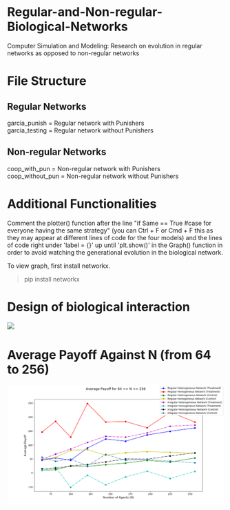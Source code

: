 # Regular-and-Non-regular-Biological-Networks
Computer Simulation and Modeling: Research on evolution in regular networks as opposed to non-regular networks<br>

# File Structure

## Regular Networks
garcia_punish = Regular network with Punishers <br>
garcia_testing = Regular network without Punishers <br>

## Non-regular Networks
coop_with_pun = Non-regular network with Punishers <br>
coop_without_pun = Non-regular network without Punishers <br>


# Additional Functionalities
Comment the plotter() function after the line "if Same == True #case for everyone having the same strategy" (you can Ctrl + F or Cmd + F this as they may appear at different lines of code for the four models) and the lines of code right under 'label = {}' up until 'plt.show()' in the Graph() function in order to avoid watching the generational evolution in the biological network. <br>

To view graph, first install networkx.<br>

> pip install networkx

# Design of biological interaction


<img src="https://media.springernature.com/m685/springer-static/image/art%3A10.1038%2Fs41598-017-17481-0/MediaObjects/41598_2017_17481_Fig1_HTML.jpg"/>

<br>

# Average Payoff Against N (from 64 to 256)


<img src="https://github.com/ivanezeigbo/Regular-and-Non-regular-Biological-Networks/blob/master/netprisoners.png"/>
